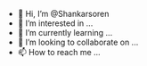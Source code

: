 - 👋 Hi, I’m @Shankarsoren
- 👀 I’m interested in ...
- 🌱 I’m currently learning ...
- 💞️ I’m looking to collaborate on ...
- 📫 How to reach me ...

<!---
Shankarsoren/Shankarsoren is a ✨ special ✨ repository because its `README.md` (this file) appears on your GitHub profile.
You can click the Preview link to take a look at your changes.
--->
